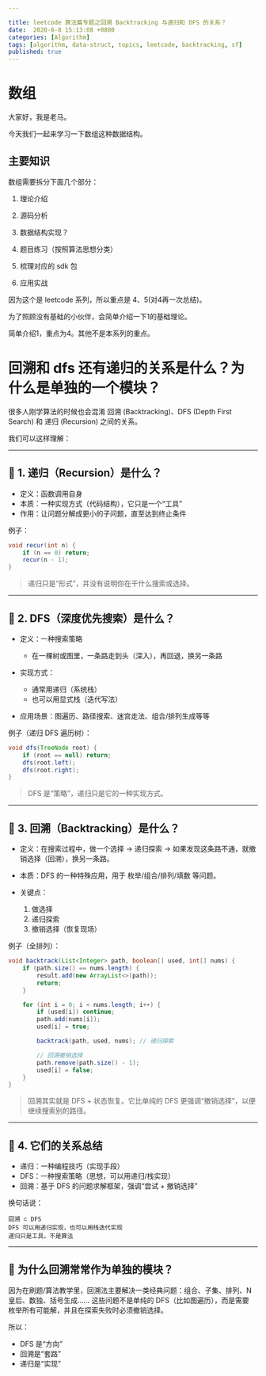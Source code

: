 ```yaml
---

title: leetcode 算法篇专题之回溯 Backtracking 与递归和 DFS 的关系？
date:  2020-6-8 15:13:08 +0800
categories: [Algorithm]
tags: [algorithm, data-struct, topics, leetcode, backtracking, sf]
published: true
---
```



# 数组

大家好，我是老马。

今天我们一起来学习一下数组这种数据结构。

## 主要知识

数组需要拆分下面几个部分：

1. 理论介绍

2. 源码分析

3. 数据结构实现？

4. 题目练习（按照算法思想分类）

5. 梳理对应的 sdk 包

6. 应用实战

因为这个是 leetcode 系列，所以重点是 4、5(对4再一次总结)。

为了照顾没有基础的小伙伴，会简单介绍一下1的基础理论。

简单介绍1，重点为4。其他不是本系列的重点。

# 回溯和 dfs 还有递归的关系是什么？为什么是单独的一个模块？

很多人刚学算法的时候也会混淆 回溯 (Backtracking)、DFS (Depth First Search) 和 递归 (Recursion) 之间的关系。

我们可以这样理解：

---

## 🔹 1. 递归（Recursion）是什么？

* 定义：函数调用自身
* 本质：一种实现方式（代码结构），它只是一个“工具”
* 作用：让问题分解成更小的子问题，直至达到终止条件

例子：

```java
void recur(int n) {
    if (n == 0) return;
    recur(n - 1);
}
```

> 递归只是“形式”，并没有说明你在干什么搜索或选择。

---

## 🔹 2. DFS（深度优先搜索）是什么？

* 定义：一种搜索策略

  * 在一棵树或图里，一条路走到头（深入），再回退，换另一条路
* 实现方式：

  * 通常用递归（系统栈）
  * 也可以用显式栈（迭代写法）
* 应用场景：图遍历、路径搜索、迷宫走法、组合/排列生成等等

例子（递归 DFS 遍历树）：

```java
void dfs(TreeNode root) {
    if (root == null) return;
    dfs(root.left);
    dfs(root.right);
}
```

> DFS 是“策略”，递归只是它的一种实现方式。

---

## 🔹 3. 回溯（Backtracking）是什么？

* 定义：在搜索过程中，做一个选择 → 递归探索 → 如果发现这条路不通，就撤销选择（回溯），换另一条路。
* 本质：DFS 的一种特殊应用，用于 枚举/组合/排列/填数 等问题。
* 关键点：

  1. 做选择
  2. 递归探索
  3. 撤销选择（恢复现场）

例子（全排列）：

```java
void backtrack(List<Integer> path, boolean[] used, int[] nums) {
    if (path.size() == nums.length) {
        result.add(new ArrayList<>(path));
        return;
    }

    for (int i = 0; i < nums.length; i++) {
        if (used[i]) continue;
        path.add(nums[i]);
        used[i] = true;

        backtrack(path, used, nums); // 递归探索

        // 回溯撤销选择
        path.remove(path.size() - 1);
        used[i] = false;
    }
}
```

> 回溯其实就是 DFS + 状态恢复。它比单纯的 DFS 更强调“撤销选择”，以便继续搜索别的路径。

---

## 🔹 4. 它们的关系总结

* 递归：一种编程技巧（实现手段）
* DFS：一种搜索策略（思想，可以用递归/栈实现）
* 回溯：基于 DFS 的问题求解框架，强调“尝试 + 撤销选择”

换句话说：

```
回溯 ⊂ DFS
DFS 可以用递归实现，也可以用栈迭代实现
递归只是工具，不是算法
```

---

## 📌 为什么回溯常常作为单独的模块？

因为在刷题/算法教学里，回溯法主要解决一类经典问题：组合、子集、排列、N 皇后、数独、括号生成……
这些问题不是单纯的 DFS（比如图遍历），而是需要 枚举所有可能解，并且在探索失败时必须撤销选择。

所以：

* DFS 是“方向”
* 回溯是“套路”
* 递归是“实现”


